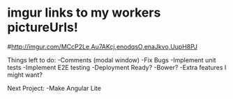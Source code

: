 # imgur links to my workers pictureUrls!
#http://imgur.com/MCcP2Le,Au7AKcj,enodqsO,enaJkvo,UupH8PJ

Things left to do:
-Comments (modal window)
-Fix Bugs
-Implement unit tests
-Implement E2E testing
-Deployment Ready?
-Bower?
-Extra features I might want?


Next Project:
-Make Angular Lite
